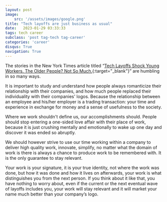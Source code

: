 ```yaml
---
layout: post
image: 
    src: '/assets/images/google.png'
title: "Tech layoffs are just business as usual"
date:   2023-01-29 03:33:33
tags: tech career
subclass: 'post tag-tech tag-career'
categories: 'career'
disqus: True
navigation: True
---
```


The stories in the New York Times article titled “[Tech Layoffs Shock Young Workers. The Older People? Not So Much.](https://www.nytimes.com/2023/01/20/technology/tech-layoffs-millennials-gen-x.html){:target="_blank"}” are humbling in so many ways.

It is important to study and understand how people always romanticize their relationship with their companies, and how much people replaced their individuality with their companies' logos. Because the relationship between an employee and his/her employer is a trading transaction: your time and experience in exchange for money and a sense of usefulness to the society.

Where we work shouldn't define us, our accomplishments should. People should stop entering a one-sided love affair with their place of work, because it is just crushing mentally and emotionally to wake up one day and discover it was ended so abruptly.

We should however strive to use our time working within a company to deliver high quality work, innovate, simplify, no matter what the domain of work is there is always a chance to produce work to be remembered with. It is the only guarantee to stay relevant.

Your work is your signature, it is your true identity, not where the work was done, but how it was done and how it lives on afterwards, your work is what distinguishes you from the next person. If you think about it like that, you have nothing to worry about, even if the current or the next eventual wave of layoffs includes you, your work will stay relevant and it will market your name much better than your company’s logo.
